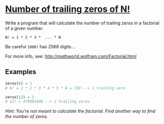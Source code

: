 # [Number of trailing zeros of N!](https://www.codewars.com/kata/52f787eb172a8b4ae1000a34)

Write a program that will calculate the number of trailing zeros in a factorial of a given number.

`N! = 1 * 2 * 3 *  ... * N`

Be careful `1000!` has 2568 digits...

For more info, see: http://mathworld.wolfram.com/Factorial.html 

## Examples

```python
zeros(6) = 1
# 6! = 1 * 2 * 3 * 4 * 5 * 6 = 720 --> 1 trailing zero

zeros(12) = 2
# 12! = 479001600 --> 2 trailing zeros
```

*Hint: You're not meant to calculate the factorial. Find another way to find the number of zeros.*